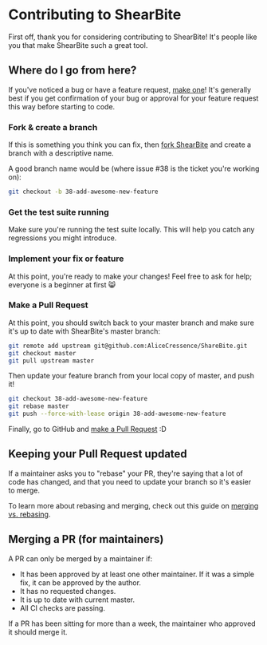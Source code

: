 # Contributing to ShearBite

First off, thank you for considering contributing to ShearBite! It's people like you that make ShearBite such a great tool.

## Where do I go from here?

If you've noticed a bug or have a feature request, [make one](https://github.com/AliceCressence/ShareBite/issues/new)! It's generally best if you get confirmation of your bug or approval for your feature request this way before starting to code.

### Fork & create a branch

If this is something you think you can fix, then [fork ShearBite](https://github.com/AliceCressence/ShareBite/fork) and create a branch with a descriptive name.

A good branch name would be (where issue #38 is the ticket you're working on):

```bash
git checkout -b 38-add-awesome-new-feature
```

### Get the test suite running

Make sure you're running the test suite locally. This will help you catch any regressions you might introduce.

### Implement your fix or feature

At this point, you're ready to make your changes! Feel free to ask for help; everyone is a beginner at first :smile_cat:

### Make a Pull Request

At this point, you should switch back to your master branch and make sure it's up to date with ShearBite's master branch:

```bash
git remote add upstream git@github.com:AliceCressence/ShareBite.git
git checkout master
git pull upstream master
```

Then update your feature branch from your local copy of master, and push it!

```bash
git checkout 38-add-awesome-new-feature
git rebase master
git push --force-with-lease origin 38-add-awesome-new-feature
```

Finally, go to GitHub and [make a Pull Request](https://github.com/AliceCressence/ShareBite/compare) :D

## Keeping your Pull Request updated

If a maintainer asks you to "rebase" your PR, they're saying that a lot of code has changed, and that you need to update your branch so it's easier to merge.

To learn more about rebasing and merging, check out this guide on [merging vs. rebasing](https://www.atlassian.com/git/tutorials/merging-vs-rebasing).

## Merging a PR (for maintainers)

A PR can only be merged by a maintainer if:

- It has been approved by at least one other maintainer. If it was a simple fix, it can be approved by the author.
- It has no requested changes.
- It is up to date with current master.
- All CI checks are passing.

If a PR has been sitting for more than a week, the maintainer who approved it should merge it.
